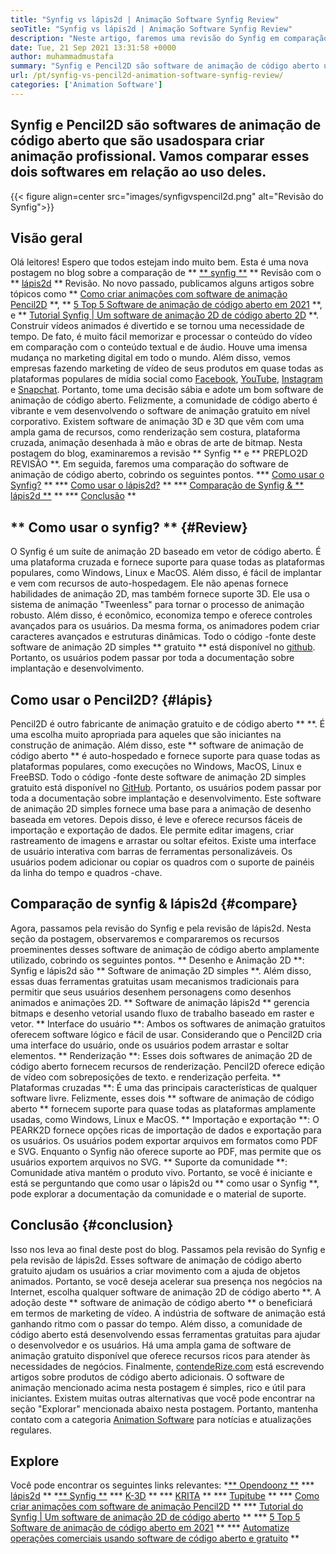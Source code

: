 ```yaml
---
title: "Synfig vs lápis2d | Animação Software Synfig Review" 
seoTitle: "Synfig vs lápis2d | Animação Software Synfig Review" 
description: "Neste artigo, faremos uma revisão do Synfig em comparação com a revisão Pencil2D. Ambos são líderes de software de animação de código aberto são auto-hospedados e ricos." 
date: Tue, 21 Sep 2021 13:31:58 +0000
author: muhammadmustafa
summary: "Synfig e Pencil2D são software de animação de código aberto usado para criar animação profissional. Vamos comparar esses dois softwares em relação ao uso." 
url: /pt/synfig-vs-pencil2d-animation-software-synfig-review/
categories: ['Animation Software']
---
```


## Synfig e Pencil2D são softwares de animação de código aberto que são usados ​​para criar animação profissional. Vamos comparar esses dois softwares em relação ao uso deles.

{{< figure align=center src="images/synfigvspencil2d.png" alt="Revisão do Synfig">}}


## Visão geral
Olá leitores! Espero que todos estejam indo muito bem. Esta é uma nova postagem no blog sobre a comparação de ** [** synfig **][1] ** Revisão com o ** [lápis2d][2] ** Revisão. No novo passado, publicamos alguns artigos sobre tópicos como ** [Como criar animações com software de animação Pencil2D][3] **, ** [5 Top 5 Software de animação de código aberto em 2021][4] **, e ** [Tutorial Synfig | Um software de animação 2D de código aberto 2D][5] **. Construir vídeos animados é divertido e se tornou uma necessidade de tempo. De fato, é muito fácil memorizar e processar o conteúdo do vídeo em comparação com o conteúdo textual e de áudio. Houve uma imensa mudança no marketing digital em todo o mundo. Além disso, vemos empresas fazendo marketing de vídeo de seus produtos em quase todas as plataformas populares de mídia social como [Facebook][6], [YouTube][7], [Instagram][8] e [Snapchat][9].
Portanto, tome uma decisão sábia e adote um bom software de animação de código aberto. Felizmente, a comunidade de código aberto é vibrante e vem desenvolvendo o software de animação gratuito em nível corporativo. Existem software de animação 3D e 3D que vêm com uma ampla gama de recursos, como renderização sem costura, plataforma cruzada, animação desenhada à mão e obras de arte de bitmap. Nesta postagem do blog, examinaremos a revisão ** Synfig ** e ** PREPLO2D REVISÃO **. Em seguida, faremos uma comparação do software de animação de código aberto, cobrindo os seguintes pontos.
  *** [Como usar o Synfig?][10] **
  *** [Como usar o lápis2d?][11] **
  *** [Comparação de Synfig & ** lápis2d **][12] **
  *** [Conclusão][13] **

## ** Como usar o synfig? ** {#Review}
O Synfig é um suíte de animação 2D baseado em vetor de código aberto. É uma plataforma cruzada e fornece suporte para quase todas as plataformas populares, como Windows, Linux e MacOS. Além disso, é fácil de implantar e vem com recursos de auto-hospedagem. Ele não apenas fornece habilidades de animação 2D, mas também fornece suporte 3D. Ele usa o sistema de animação "Tweenless" para tornar o processo de animação robusto. Além disso, é econômico, economiza tempo e oferece controles avançados para os usuários. Da mesma forma, os animadores podem criar caracteres avançados e estruturas dinâmicas. Todo o código -fonte deste software de animação 2D simples ** gratuito ** está disponível no [github][14]. Portanto, os usuários podem passar por toda a documentação sobre implantação e desenvolvimento.

## Como usar o Pencil2D? {#lápis}
Pencil2D é outro fabricante de animação gratuito e de código aberto ** **. É uma escolha muito apropriada para aqueles que são iniciantes na construção de animação. Além disso, este ** software de animação de código aberto ** é auto-hospedado e fornece suporte para quase todas as plataformas populares, como execuções no Windows, MacOS, Linux e FreeBSD. Todo o código -fonte deste software de animação 2D simples gratuito está disponível no [GitHub][15]. Portanto, os usuários podem passar por toda a documentação sobre implantação e desenvolvimento. Este software de animação 2D simples fornece uma base para a animação de desenho baseada em vetores. Depois disso, é leve e oferece recursos fáceis de importação e exportação de dados. Ele permite editar imagens, criar rastreamento de imagens e arrastar ou soltar efeitos. Existe uma interface de usuário interativa com barras de ferramentas personalizáveis. Os usuários podem adicionar ou copiar os quadros com o suporte de painéis da linha do tempo e quadros -chave.

## Comparação de synfig & lápis2d {#compare}
Agora, passamos pela revisão do Synfig e pela revisão de lápis2d. Nesta seção da postagem, observaremos e compararemos os recursos proeminentes desses software de animação de código aberto amplamente utilizado, cobrindo os seguintes pontos.
** Desenho e Animação 2D **: Synfig e lápis2d são ** Software de animação 2D simples **. Além disso, essas duas ferramentas gratuitas usam mecanismos tradicionais para permitir que seus usuários desenhem personagens como desenhos animados e animações 2D. ** Software de animação lápis2d ** gerencia bitmaps e desenho vetorial usando fluxo de trabalho baseado em raster e vetor.
** Interface do usuário **: Ambos os softwares de animação gratuitos oferecem software lógico e fácil de usar. Considerando que o Pencil2D cria uma interface do usuário, onde os usuários podem arrastar e soltar elementos.
** Renderização **: Esses dois softwares de animação 2D de código aberto fornecem recursos de renderização. Pencil2D oferece edição de vídeo com sobreposições de texto. e renderização perfeita.
** Plataformas cruzadas **: É uma das principais características de qualquer software livre. Felizmente, esses dois ** software de animação de código aberto ** fornecem suporte para quase todas as plataformas amplamente usadas, como Windows, Linux e MacOS.
** Importação e exportação **: O PEARK2D fornece opções ricas de importação de dados e exportação para os usuários. Os usuários podem exportar arquivos em formatos como PDF e SVG. Enquanto o Synfig não oferece suporte ao PDF, mas permite que os usuários exportem arquivos no SVG.
** Suporte da comunidade **: Comunidade ativa mantém o produto vivo. Portanto, se você é iniciante e está se perguntando que como usar o lápis2d ou ** como usar o Synfig **, pode explorar a documentação da comunidade e o material de suporte.

## Conclusão {#conclusion}
Isso nos leva ao final deste post do blog. Passamos pela revisão do Synfig e pela revisão de lápis2d. Esses software de animação de código aberto gratuito ajudam os usuários a criar movimento com a ajuda de objetos animados. Portanto, se você deseja acelerar sua presença nos negócios na Internet, escolha qualquer software de animação 2D de código aberto **. A adoção deste ** software de animação de código aberto ** o beneficiará em termos de marketing de vídeo. A indústria de software de animação está ganhando ritmo com o passar do tempo. Além disso, a comunidade de código aberto está desenvolvendo essas ferramentas gratuitas para ajudar o desenvolvedor e os usuários. Há uma ampla gama de software de animação gratuito disponível que oferece recursos ricos para atender às necessidades de negócios.
Finalmente, [contendeRize.com][16] está escrevendo artigos sobre produtos de código aberto adicionais. O software de animação mencionado acima nesta postagem é simples, rico e útil para iniciantes. Existem muitas outras alternativas que você pode encontrar na seção "Explorar" mencionada abaixo nesta postagem. Portanto, mantenha contato com a categoria [Animation Software][17] para notícias e atualizações regulares.

## Explore
Você pode encontrar os seguintes links relevantes:
  *[** Opendoonz **][18]
  *** [lápis2d][2] **
  *[** Synfig **][1]
  *** [K-3D][19] **
  *** [KRITA][20] **
  *** [Tupitube][21] **
  *** [Como criar animações com software de animação Pencil2D][3] **
  *** [Tutorial do Synfig | Um software de animação 2D de código aberto][5] **
  *** [5 Top 5 Software de animação de código aberto em 2021][4] **
  *** [Automatize operações comerciais usando software de código aberto e gratuito][22] **

  
[1]: https://products.containerize.com/animation-software/synfig/
[2]: https://products.containerize.com/animation-software/pencil2d/
[3]: https://blog.containerize.com/animation-software/how-to-create-animations-with-pencil2d-animation-software/
[4]: https://blog.containerize.com/animation-software/top-5-open-source-animation-software-in-2021/
[5]: https://blog.containerize.com/animation-software/synfig-tutorial-an-open-source-2d-animation-software/
[6]: https://www.facebook.com/
[7]: https://www.youtube.com/
[8]: http://instagram.com/
[9]: https://www.snapchat.com/
[10]: #review
[11]: #pencil
[12]: #compare
[13]: #Conclusion
[14]: https://github.com/synfig/synfig
[15]: https://github.com/pencil2d/pencil
[16]: https://www.containerize.com/
[17]: https://products.containerize.com/animation-software/
[18]: https://products.containerize.com/animation-software/opentoonz/
[19]: https://products.containerize.com/animation-software/k3d/
[20]: https://products.containerize.com/animation-software/krita/
[21]: https://products.containerize.com/animation-software/tupitube/
[22]: https://blog.containerize.com/blogging/automate-business-operations-using-open-source-software/
